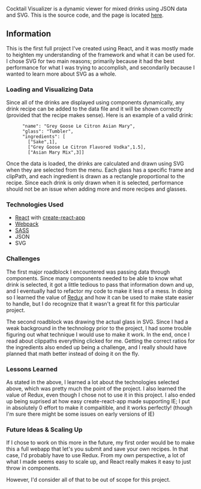 Cocktail Visualizer is a dynamic viewer for mixed drinks using JSON data and SVG. This is the source code, and the page is located [here](https://github.com/victorjperez/CocktailVisualizer).
## Information
This is the first full project I've created using React, and it was mostly made to heighten my understanding of the framework and what it can be used for. I chose SVG for two main reasons; primarily because it had the best performance for what I was trying to accomplish, and secondarily because I wanted to learn more about SVG as a whole.
### Loading and Visualizing Data
Since all of the drinks are displayed using components dynamically, any drink recipe can be added to the data file and it will be shown correctly (provided that the recipe makes sense). Here is an example of a valid drink:
```  
      "name": "Grey Goose Le Citron Asian Mary",
      "glass": "Tumbler",
      "ingredients": [
        ["Sake",1],
        ["Grey Goose Le Citron Flavored Vodka",1.5],
        ["Asian Mary Mix",3]]
```
Once the data is loaded, the drinks are calculated and drawn using SVG when they are selected from the menu. Each glass has a specific frame and clipPath, and each ingredient is drawn as a rectangle proportional to the recipe. Since each drink is only drawn when it is selected, performance should not be an issue when adding more and more recipes and glasses.
### Technologies Used
* [React](https://github.com/facebook/react/) with [create-react-app](https://github.com/facebook/create-react-app)
* [Webpack](https://github.com/webpack/webpack)
* [SASS](https://github.com/sass/ruby-sass)
* JSON
* SVG
### Challenges
The first major roadblock I encountered was passing data through components. Since many components needed to be able to know what drink is selected, it got a little tedious to pass that information down and up, and I eventually had to refactor my code to make it less of a mess. In doing so I learned the value of [Redux](https://github.com/reduxjs/redux) and how it can be used to make state easier to handle, but I do recognize that it wasn't a great fit for this particular project.

The second roadblock was drawing the actual glass in SVG. Since I had a weak background in the technology prior to the project, I had some trouble figuring out what technique I would use to make it work. In the end, once I read about clippaths everything clicked for me. Getting the correct ratios for the ingredients also ended up being a challenge, and I really should have planned that math better instead of doing it on the fly.
### Lessons Learned
As stated in the above, I learned a lot about the technologies selected above, which was pretty much the point of the project. I also learned the value of Redux, even though I chose not to use it in this project. I also ended up being suprised at how easy create-react-app made supporting IE; I put in absolutely 0 effort to make it compaitible, and it works perfectly! (though I'm sure there might be some issues on early versions of IE)
### Future Ideas & Scaling Up
If I chose to work on this more in the future, my first order would be to make this a full webapp that let's you submit and save your own recipes. In that case, I'd probably have to use Redux. From my own perspective, a lot of what I made seems easy to scale up, and React really makes it easy to just throw in components.

However, I'd consider all of that to be out of scope for this project.
